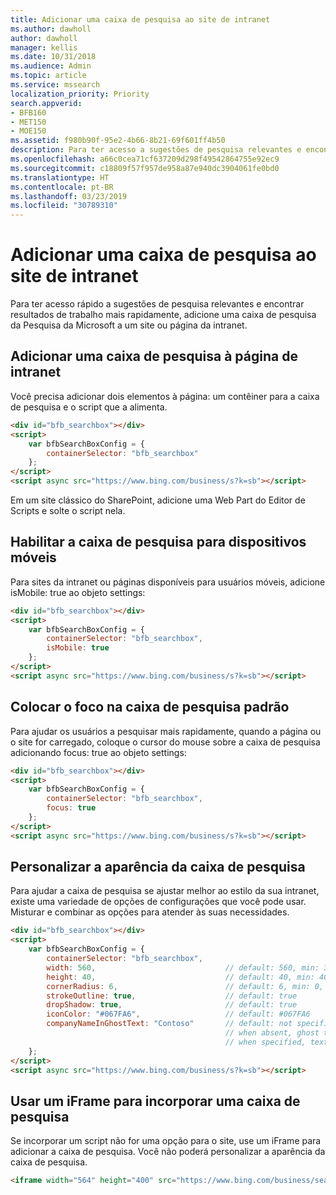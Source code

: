 ```yaml
---
title: Adicionar uma caixa de pesquisa ao site de intranet
ms.author: dawholl
author: dawholl
manager: kellis
ms.date: 10/31/2018
ms.audience: Admin
ms.topic: article
ms.service: mssearch
localization_priority: Priority
search.appverid:
- BFB160
- MET150
- MOE150
ms.assetid: f980b90f-95e2-4b66-8b21-69f601ff4b50
description: Para ter acesso a sugestões de pesquisa relevantes e encontrar resultados de trabalho mais rapidamente, adicione uma caixa de pesquisa da Pesquisa da Microsoft a um site ou página da intranet.
ms.openlocfilehash: a66c0cea71cf637209d298f49542864755e92ec9
ms.sourcegitcommit: c18809f57f957de958a87e940dc3904061fe0bd0
ms.translationtype: HT
ms.contentlocale: pt-BR
ms.lasthandoff: 03/23/2019
ms.locfileid: "30789310"
---
```

# <a name="add-a-search-box-to-your-intranet-site"></a>Adicionar uma caixa de pesquisa ao site de intranet

Para ter acesso rápido a sugestões de pesquisa relevantes e encontrar resultados de trabalho mais rapidamente, adicione uma caixa de pesquisa da Pesquisa da Microsoft a um site ou página da intranet.
  
## <a name="add-a-search-box-to-an-intranet-page"></a>Adicionar uma caixa de pesquisa à página de intranet

Você precisa adicionar dois elementos à página: um contêiner para a caixa de pesquisa e o script que a alimenta.
  
```html
<div id="bfb_searchbox"></div>
<script>
    var bfbSearchBoxConfig = {
        containerSelector: "bfb_searchbox"
    };
</script>
<script async src="https://www.bing.com/business/s?k=sb"></script>
```

Em um site clássico do SharePoint, adicione uma Web Part do Editor de Scripts e solte o script nela.
  
## <a name="enable-the-search-box-for-mobile"></a>Habilitar a caixa de pesquisa para dispositivos móveis

Para sites da intranet ou páginas disponíveis para usuários móveis, adicione isMobile: true ao objeto settings:
  
```html
<div id="bfb_searchbox"></div>
<script>
    var bfbSearchBoxConfig = {
        containerSelector: "bfb_searchbox", 
        isMobile: true
    };
</script>
<script async src="https://www.bing.com/business/s?k=sb"></script>
```

## <a name="put-focus-on-the-search-box-by-default"></a>Colocar o foco na caixa de pesquisa padrão

Para ajudar os usuários a pesquisar mais rapidamente, quando a página ou o site for carregado, coloque o cursor do mouse sobre a caixa de pesquisa adicionando focus: true ao objeto settings:
  
```html
<div id="bfb_searchbox"></div>
<script>
    var bfbSearchBoxConfig = {
        containerSelector: "bfb_searchbox",
        focus: true
    };
</script>
<script async src="https://www.bing.com/business/s?k=sb"></script>
```

## <a name="customize-the-appearance-of-the-search-box"></a>Personalizar a aparência da caixa de pesquisa 

Para ajudar a caixa de pesquisa se ajustar melhor ao estilo da sua intranet, existe uma variedade de opções de configurações que você pode usar. Misturar e combinar as opções para atender às suas necessidades.

```html
<div id="bfb_searchbox"></div>
<script>
    var bfbSearchBoxConfig = {
        containerSelector: "bfb_searchbox",
        width: 560,                             // default: 560, min: 360, max: 650
        height: 40,                             // default: 40, min: 40, max: 72
        cornerRadius: 6,                        // default: 6, min: 0, max: 25                                   
        strokeOutline: true,                    // default: true
        dropShadow: true,                       // default: true
        iconColor: "#067FA6",                   // default: #067FA6
        companyNameInGhostText: "Contoso"       // default: not specified
                                                // when absent, ghost text will be "Search work and the web"
                                                // when specified, text will be "Search the web and [Contoso]"
    };
</script>
<script async src="https://www.bing.com/business/s?k=sb"></script>
```

## <a name="use-an-iframe-to-embed-a-search-box"></a>Usar um iFrame para incorporar uma caixa de pesquisa

Se incorporar um script não for uma opção para o site, use um iFrame para adicionar a caixa de pesquisa. Você não poderá personalizar a aparência da caixa de pesquisa.
  
```html
<iframe width="564" height="400" src="https://www.bing.com/business/searchbox"></iframe>
```